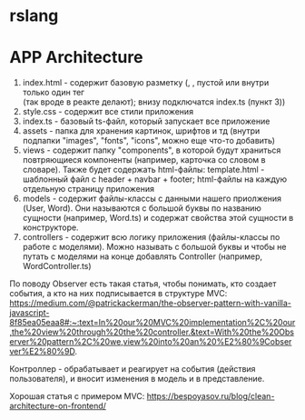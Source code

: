 # rslang

# APP Architecture
1) index.html - содержит базовую разметку (<html>, <head>, пустой <body> или внутри только один тег <div id="app"></div> (так вроде в реакте делают); внизу подключатся index.ts (пункт 3))
2) style.css -  содержит все стили приложения
3) index.ts - базовый ts-файл, который запускает все приложение
4) assets - папка для хранения картинок, шрифтов и тд (внутри подпапки "images", "fonts", "icons", можно еще что-то добавить)
5) views - содержит папку "components", в которой будут храниться повтряющиеся компоненты (например, карточка со словом в словаре). Также будет содержать html-файлы: template.html - шаблонный файл с header + navbar + footer; html-файлы на каждую отдельную страницу приложения
6) models - содержит файлы-классы с данными нашего приолжения (User, Word). Они называются с большой буквы по названию сущности (например, Word.ts) и содержат свойства этой сущности в конструкторе.
7) controllers - содержит всю логику приложения (файлы-классы по работе с моделями). Можно называть с большой буквы и чтобы не путать с моделями на конце добавлять Controller (например, WordController.ts)

По поводу Observer есть такая статья, чтобы понимать, кто создает события, а кто на них подписывается в структуре MVC: https://medium.com/@patrickackerman/the-observer-pattern-with-vanilla-javascript-8f85ea05eaa8#:~:text=In%20our%20MVC%20implementation%2C%20our,the%20view%20through%20the%20controller.&text=With%20the%20Observer%20pattern%2C%20we,view%20into%20an%20%E2%80%9Cobserver%E2%80%9D.


Контроллер - обрабатывает и реагирует на события (действия пользователя), и вносит изменения в модель и в представление.

Хорошая статья с примером MVC: https://bespoyasov.ru/blog/clean-architecture-on-frontend/